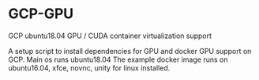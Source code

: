 # GCP-GPU
GCP ubuntu18.04 GPU / CUDA container virtualization support  

A setup script to install dependencies for GPU and docker GPU support on GCP.
Main os runs ubuntu18.04
The example docker image runs on ubuntu16.04, xfce, novnc, unity for linux installed.
